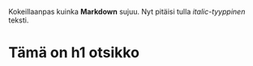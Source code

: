 Kokeillaanpas kuinka  **Markdown** sujuu.
Nyt pitäisi tulla *italic-tyyppinen* teksti. 
# Tämä on h1 otsikko
